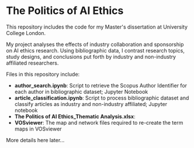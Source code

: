 # The Politics of AI Ethics
This repository includes the code for my Master's dissertation at University College London.

My project analyses the effects of industry collaboration and sponsorship on AI ethics research.  Using bibliographic data, I contrast research topics, study designs, and conclusions put forth by industry and non-industry affiliated researchers.

Files in this repository include:

* **author_search.ipynb**: Script to retrieve the Scopus Author Identifier for each author in bibliographic dataset; Jupyter Notebook
* **article_classification.ipynb**: Script to process bibliographic dataset and classify articles as industry and non-industry affiliated; Jupyter notebook
* **The Politics of AI Ethics_Thematic Analysis.xlsx**: 
* **VOSviewer**: The map and network files required to re-create the term maps in VOSviewer

More details here later...
